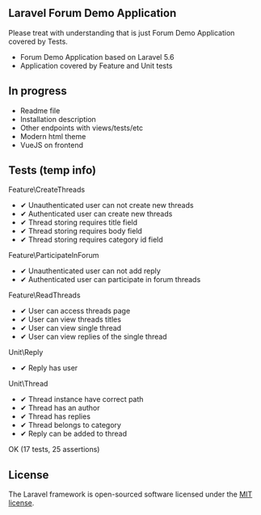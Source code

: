 ## Laravel Forum Demo Application

Please treat with understanding that is just Forum Demo Application covered by Tests.

- Forum Demo Application based on Laravel 5.6
- Application covered by Feature and Unit tests

## In progress

- Readme file
- Installation description 
- Other endpoints with views/tests/etc
- Modern html theme
- VueJS on frontend


## Tests (temp info)

Feature\CreateThreads
- ✔ Unauthenticated user can not create new threads
- ✔ Authenticated user can create new threads
- ✔ Thread storing requires title field
- ✔ Thread storing requires body field
- ✔ Thread storing requires category id field

Feature\ParticipateInForum
- ✔ Unauthenticated user can not add reply
- ✔ Authenticated user can participate in forum threads

Feature\ReadThreads
- ✔ User can access threads page
- ✔ User can view threads titles
- ✔ User can view single thread
- ✔ User can view replies of the single thread

Unit\Reply
- ✔ Reply has user

Unit\Thread
- ✔ Thread instance have correct path
- ✔ Thread has an author
- ✔ Thread has replies
- ✔ Thread belongs to category
- ✔ Reply can be added to thread

OK (17 tests, 25 assertions)


## License

The Laravel framework is open-sourced software licensed under the [MIT license](https://opensource.org/licenses/MIT).
